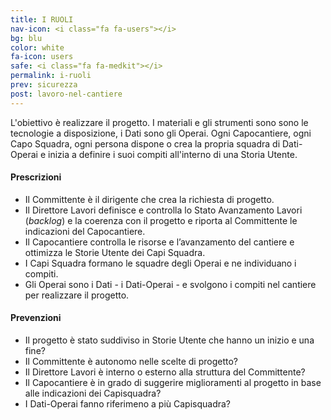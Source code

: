 ```yaml
---
title: I RUOLI
nav-icon: <i class="fa fa-users"></i>
bg: blu
color: white
fa-icon: users
safe: <i class="fa fa-medkit"></i>
permalink: i-ruoli
prev: sicurezza
post: lavoro-nel-cantiere
---
```



L'obiettivo è realizzare il progetto. I materiali e gli strumenti sono sono le tecnologie a disposizione, i Dati sono gli Operai. Ogni Capocantiere, ogni Capo Squadra, ogni persona dispone o crea la propria squadra di Dati-Operai e inizia a definire i suoi compiti all'interno di una Storia Utente. 

#### <i class="fa fa-exclamation-circle"></i> Prescrizioni

- Il Committente è il dirigente che crea la richiesta di progetto.
- Il Direttore Lavori definisce e controlla lo Stato Avanzamento Lavori (*backlog*) e la coerenza con il progetto e riporta al Committente le indicazioni del Capocantiere. 
- Il Capocantiere controlla le risorse e l’avanzamento del cantiere e ottimizza le Storie Utente dei Capi Squadra. 
- I Capi Squadra formano le squadre degli Operai e ne individuano i compiti.
- Gli Operai sono i Dati - i Dati-Operai - e svolgono i compiti nel cantiere per realizzare il progetto.

#### <i class="fa fa-question-circle"></i> Prevenzioni

- Il progetto è stato suddiviso in Storie Utente che hanno un inizio e una fine? 
- Il Committente è autonomo nelle scelte di progetto?
- Il Direttore Lavori è interno o esterno alla struttura del Committente?
- Il Capocantiere è in grado di suggerire miglioramenti al progetto in base alle indicazioni dei Capisquadra?
- I Dati-Operai fanno riferimeno a più Capisquadra?
